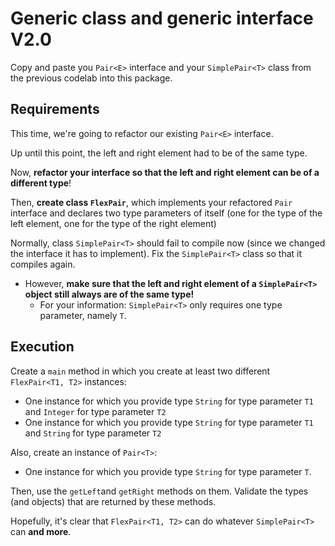 # Generic class and generic interface V2.0

Copy and paste you `Pair<E>` interface and your `SimplePair<T>` class from the previous codelab into this package.

## Requirements

This time, we're going to refactor our existing `Pair<E>` interface.

Up until this point, the left and right element had to be of the same type.

Now, **refactor your interface so that the left and right element can be of a different type**!

Then, **create class `FlexPair`**, which implements your refactored `Pair` interface and declares two type parameters of itself (one for the type of the left element, one for the type of the right element)

Normally, class `SimplePair<T>` should fail to compile now (since we changed the interface it has to implement). 
Fix the `SimplePair<T>` class so that it compiles again.
- However, **make sure that the left and right element of a `SimplePair<T>` object still always are of the same type!**
    - For your information: `SimplePair<T>` only requires one type parameter, namely `T`.

## Execution

Create a `main` method in which you create at least two different `FlexPair<T1, T2>` instances:
 - One instance for which you provide type `String` for type parameter `T1` and `Integer` for type parameter `T2`
 - One instance for which you provide type `String` for type parameter `T1` and `String` for type parameter `T2`
 
 Also, create an instance of `Pair<T>`:
 - One instance for which you provide type `String` for type parameter `T`.
 
 Then, use the `getLeft`and `getRight` methods on them. Validate the types (and objects) that are returned by these methods.
 
 Hopefully, it's clear that `FlexPair<T1, T2>` can do whatever `SimplePair<T>` can **and more**.